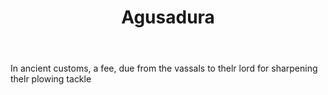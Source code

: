 ---
title: Agusadura
letter: A
permalink: "/definitions/agusadura.html"
body: In ancient customs, a fee, due from the vassals to thelr lord for sharpening
  thelr plowing tackle
published_at: '2018-07-07'
source: Black's Law Dictionary
layout: post
---